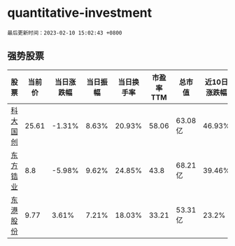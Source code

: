 # quantitative-investment

`最后更新时间：2023-02-10 15:02:43 +0800`

## 强势股票

|股票|当前价|当日涨跌幅|当日振幅|当日换手率|市盈率TTM|总市值|近10日涨跌幅|
|----|----|----|----|----|----|----|----|
|[科大国创](https://xueqiu.com/S/SZ300520)|25.61|-1.31%|8.63%|20.93%|58.06|63.08亿|46.93%|
|[东方锆业](https://xueqiu.com/S/SZ002167)|8.8|-5.98%|9.62%|24.85%|43.8|68.21亿|39.46%|
|[东港股份](https://xueqiu.com/S/SZ002117)|9.77|3.61%|7.21%|18.03%|33.21|53.31亿|23.2%|
